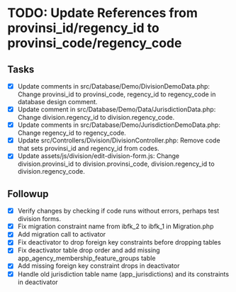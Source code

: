 # TODO: Update References from provinsi_id/regency_id to provinsi_code/regency_code

## Tasks
- [x] Update comments in src/Database/Demo/DivisionDemoData.php: Change provinsi_id to provinsi_code, regency_id to regency_code in database design comment.
- [x] Update comment in src/Database/Demo/Data/JurisdictionData.php: Change division.regency_id to division.regency_code.
- [x] Update comments in src/Database/Demo/JurisdictionDemoData.php: Change regency_id to regency_code.
- [x] Update src/Controllers/Division/DivisionController.php: Remove code that sets provinsi_id and regency_id from codes.
- [x] Update assets/js/division/edit-division-form.js: Change division.provinsi_id to division.provinsi_code, division.regency_id to division.regency_code.

## Followup
- [x] Verify changes by checking if code runs without errors, perhaps test division forms.
- [x] Fix migration constraint name from ibfk_2 to ibfk_1 in Migration.php
- [x] Add migration call to activator
- [x] Fix deactivator to drop foreign key constraints before dropping tables
- [x] Fix deactivator table drop order and add missing app_agency_membership_feature_groups table
- [x] Add missing foreign key constraint drops in deactivator
- [x] Handle old jurisdiction table name (app_jurisdictions) and its constraints in deactivator
